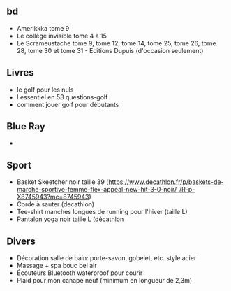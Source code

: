 ## bd
- Amerikkka tome 9
- Le collège invisible tome 4 à 15
- Le Scrameustache tome 9, tome 12, tome 14, tome 25, tome 26, tome 28, tome 30 et tome 31 - Editions Dupuis (d'occasion seulement)

## Livres
- le golf pour les nuls
- l essentiel en 58 questions-golf
- comment jouer golf pour débutants 

## Blue Ray
- 

## Sport
- Basket Skeetcher noir taille 39 (https://www.decathlon.fr/p/baskets-de-marche-sportive-femme-flex-appeal-new-hit-3-0-noir/_/R-p-X8745943?mc=8745943)
- Corde à sauter (decathlon)
- Tee-shirt manches longues de running pour l'hiver (taille L)
- Pantalon yoga noir taille L (décathlon

## Divers
- Décoration salle de bain: porte-savon, gobelet, etc. style acier
- Massage + spa bouc bel air
- Écouteurs Bluetooth waterproof pour courir
- Plaid pour mon canapé neuf (minimum en longueur de 2,3m)

